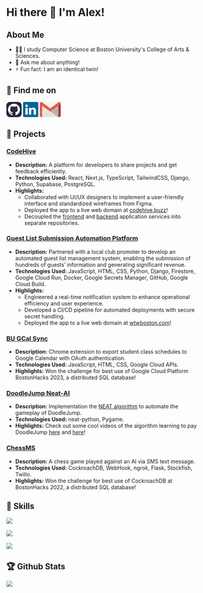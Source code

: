 # Hi there 👋 I'm Alex!

## About Me

 - 👨‍💻 I study Computer Science at Boston University's College of Arts & Sciences.
 - 💬 Ask me about anything!
 - ⚡ Fun fact: I am an identical twin!

## :email: Find me on  
<p>
 <a href="https://github.com/alexjmiller5/" rel="noopener noreferrer" target="_blank"><img src="assets/github-icon.svg" alt="GitHub Icon" height="40"></a>
 <a href="https://www.linkedin.com/in/ajmil/" rel="noopener noreferrer" target="_blank"><img src="assets/linkedin-icon.svg" alt="LinkedIn Icon" height="40"></a>
 <a href="mailto:amiller06880@gmail.com" rel="noopener noreferrer" target="_blank"><img src="assets/gmail-icon.svg" alt="Gmail Icon" height="40"></a> 
</p>  

## 💼 Projects

### [CodeHive](https://github.com/orgs/Spark-Project-Pulse/repositories)
- **Description:** A platform for developers to share projects and get feedback efficiently.
- **Technologies Used:** React, Next.js, TypeScript, TailwindCSS, Django, Python, Supabase, PostgreSQL.
- **Highlights:**
  - Collaborated with UI/UX designers to implement a user-friendly interface and standardized wireframes from Figma.
  - Deployed the app to a live web domain at [codehive.buzz](https://codehive.buzz)!
  - Decoupled the [frontend](https://github.com/Spark-Project-Pulse/codehive-frontend) and [backend](https://github.com/Spark-Project-Pulse/codehive-backend) application services into separate repositories.
### [Guest List Submission Automation Platform](https://github.com/alexjmiller5/promoter-guestlist-platform)
- **Description:** Partnered with a local club promoter to develop an automated guest list management system, enabling the submission of hundreds of guests’ information and generating significant revenue.
- **Technologies Used:** JavaScript, HTML, CSS, Python, Django, Firestore, Google Cloud Run, Docker, Google Secrets Manager, GitHub, Google Cloud Build.
- **Highlights:** 
  - Engineered a real-time notification system to enhance operational efficiency and user experience.
  - Developed a CI/CD pipeline for automated deployments with secure secret handling.
  - Deployed the app to a live web domain at [wtwboston.com](https://wtwboston.com)!
### [BU GCal Sync](https://github.com/alexjmiller5/BUGCalSync)
- **Description:** Chrome extension to export student class schedules to Google Calendar with OAuth authentication.
- **Technologies Used:** JavaScript, HTML, CSS, Google Cloud APIs.
- **Highlights:** Won the challenge for best use of Google Cloud Platform BostonHacks 2023, a distributed SQL database!
### [DoodleJump Neat-AI](https://github.com/alexjmiller5/DoodleJump-NEAT-AI)
- **Description:** Implementation the [NEAT algorithm](https://nn.cs.utexas.edu/downloads/papers/stanley.cec02.pdf) to automate the gameplay of DoodleJump.
- **Technologies Used:** neat-python, Pygame.
- **Highlights:** Check out some cool videos of the algorithm learning to pay DoodleJump [here](https://youtu.be/TbiUGNLxEMQ) and [here](https://youtu.be/CsDxCkCBqnc)!
### [ChessMS](https://github.com/alexjmiller5/ChessMS)
- **Description:** A chess game played against an AI via SMS text message.
- **Technologies Used:** CockroachDB, WebHook, ngrok, Flask, Stockfish, Twilio.
- **Highlights:** Won the challenge for best use of CockroachDB at BostonHacks 2022, a distributed SQL database!

## 🧰 Skills
<p>
  <a href="https://skillicons.dev">
    <img src="https://skillicons.dev/icons?i=java,python,c,cpp,cs,go,dart,html,css,js,pug,git,linux,bash&theme=dark"/>
  </a>
</p>
<p>
   <a href="https://skillicons.dev">
    <img src="https://skillicons.dev/icons?i=vscode,flask,flutter,processing,firebase,github,gitlab&theme=dark"/>
  </a>
</p>
<p>
  <a href="https://skillicons.dev">
    <img src="https://skillicons.dev/icons?i=bootstrap,pytorch,nodejs,mysql&theme=dark"/>
  </a>
</p>

## :trophy: Github Stats
<div>
<!-- <a href="https://github-readme-stats.vercel.app/api?username=alexjmiller5&theme=tokyonight">
  <img  align="left" src="https://github-readme-stats.vercel.app/api?username=alexjmiller5&theme=tokyonight" />
</a> -->
 <a href="https://github-readme-stats.vercel.app/api/top-langs/?username=alexjmiller5&theme=tokyonight&layout=compact">
  <img align="left" src="https://github-readme-stats.vercel.app/api/top-langs/?username=alexjmiller5&theme=tokyonight&layout=compact" />
</a>
</div>
